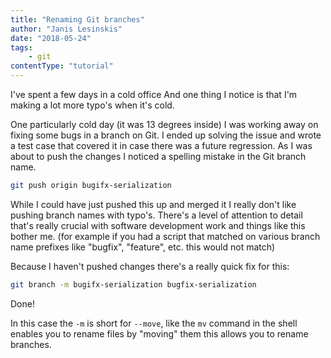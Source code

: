 ```yaml
---
title: "Renaming Git branches"
author: "Janis Lesinskis"
date: "2018-05-24"
tags:
    - git
contentType: "tutorial"
---
```


I've spent a few days in a cold office And one thing I notice is that I'm making a lot more typo's when it's cold.

One particularly cold day (it was 13 degrees inside) I was working away on fixing some bugs in a branch on Git. I ended up solving the issue and wrote a test case that covered it in case there was a future regression. As I was about to push the changes I noticed a spelling mistake in the Git branch name.

```sh
git push origin bugifx-serialization
```

While I could have just pushed this up and merged it I really don't like pushing branch names with typo's. There's a level of attention to detail that's really crucial with software development work and things like this bother me. (for example if you had a script that matched on various branch name prefixes like "bugfix", "feature", etc. this would not match)

Because I haven't pushed changes there's a really quick fix for this:

```sh
git branch -m bugifx-serialization bugfix-serialization
```

Done!

In this case the `-m` is short for `--move`, like the `mv` command in the shell enables you to rename files by "moving" them this allows you to rename branches.
